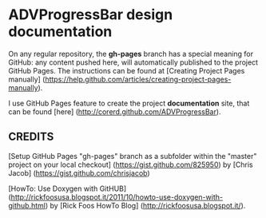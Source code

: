 ADVProgressBar design documentation
====================================

On any regular repository, the **gh-pages** branch has a special meaning for GitHub:
any content pushed here, will automatically published to the project GitHub Pages.
The instructions can be found at
[Creating Project Pages manually]
(https://help.github.com/articles/creating-project-pages-manually).

I use GitHub Pages feature to create the project **documentation** site,
that can be found [here] (http://corerd.github.com/ADVProgressBar).


CREDITS
-------

[Setup GitHub Pages "gh-pages" branch as a subfolder within the "master" project
on your local checkout]
(https://gist.github.com/825950)
by [Chris Jacob] (https://gist.github.com/chrisjacob)

[HowTo: Use Doxygen with GitHUB]
(http://rickfoosusa.blogspot.it/2011/10/howto-use-doxygen-with-github.html)
by [Rick Foos HowTo Blog] (http://rickfoosusa.blogspot.it/).
